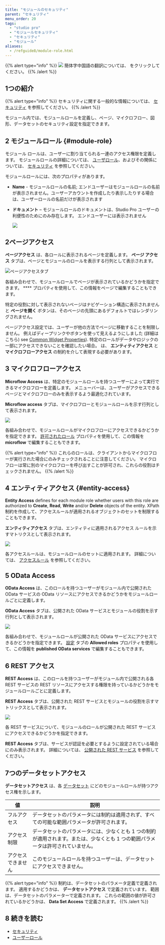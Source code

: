 ```yaml
---
title: "モジュールのセキュリティ"
parent: "セキュリティ"
menu_order: 20
tags:
  - "studio pro"
  - "モジュールセキュリティ"
  - "セキュリティ"
  - "モジュール"
aliases:
  - /refguide8/module-role.html
---
```


{{% alert type="info" %}}
<img src="attachments/chinese-translation/china.png" style="display: inline-block; margin: 0" /> 簡体字中国語の翻訳については、 [<unk> <unk> <unk>](https://cdn.mendix.tencent-cloud.com/documentation/refguide8/module-security.pdf) をクリックしてください。
{{% /alert %}}

## 1つの紹介

{{% alert type="info" %}}
セキュリティに関する一般的な情報については、 [セキュリティ](security) を参照してください。
{{% /alert %}}

モジュール内では、モジュールロールを定義し、ページ、マイクロフロー、図形、データセットのセキュリティ設定を指定できます。

## 2 モジュールロール {#module-role}

モジュール ロールは、ユーザーに割り当てられる一連のアクセス権限を定義します。 モジュールロールの詳細については、 [ユーザロール](user-roles)、およびその関係については、 [セキュリティ](security) を参照してください。

モジュールロールには、次のプロパティがあります。

* **Name** - モジュールロールの名前; エンドユーザーはモジュールロールの名前が表示されません。ユーザーアカウントを作成したり表示したりする場合は、ユーザーロールの名前だけが表示されます
*  **ドキュメント** – モジュールロールのドキュメントは、Studio Pro ユーザーの利便性のためにのみ存在します。 エンドユーザーには表示されません

    ![](attachments/module-security/module-roles-tab.png)

## 2ページアクセス

**ページアクセス** は、各ロールに表示されるページを定義します。 **ページ アクセス** タブは、ページとモジュールのロールを表示する行列として表示されます。

![ページアクセスタブ](attachments/module-security/page-access-tab.png)

各組み合わせで、モジュールロールでページが表示されているかどうかを指定できます。 **** プロパティを使用して、この情報をページで編集することもできます。

特定の役割に対して表示されないページはナビゲーション構造に表示されません と **ページを開く** ボタンは、そのページの先頭にあるデフォルトではレンダリングされません。

ページアクセス設定では、ユーザーが他の方法でページに移動することを制限しません。 例えばディープリンクやボタンを使って見えるようにしました (詳細はこちら) see [Common Widget Properties](common-widget-properties)). 特定のロールがデータやロジックの一部にアクセスできないことを確認したい場合。 は、 **エンティティアクセス** と **マイクロフローアクセス** の制約を介して表現する必要があります。

## 3 マイクロフローアクセス

**Microflow Access** は、特定のモジュールロールを持つユーザーによって実行できるマイクロフローを定義します。 メニューバーは、ユーザーがアクセスできるページとマイクロフローのみを表示するよう最適化されています。

**Microflow access** タブは、マイクロフローとモジュールロールを示す行列として表示されます。

![](attachments/module-security/microflow-access-tab.png)

各組み合わせで、モジュールロールがマイクロフローにアクセスできるかどうかを指定できます。 [許可されたロール](microflow) プロパティを使用して、この情報を **microflow** で編集することもできます。

{{% alert type="info" %}}
これらのロールは、クライアントからマイクロフローが実行された場合にのみチェックされることに注意してください。 マイクロフローは常に別のマイクロフローを呼び出すことが許可され、これらの役割はチェックされません。
{{% /alert %}}

## 4 エンティティアクセス {#entity-access}

**Entity Access** defines for each module role whether users with this role are authorized to **Create**, **Read**, **Write** and/or **Delete** objects of the entity. XPath 制約を作成して、アクセスルールが適用されるオブジェクトのセットを制限することもできます。

**エンティティアクセス** タブは、エンティティに適用されるアクセス ルールを示すマトリクスとして表示されます。

![](attachments/module-security/entity-access-tab.png)

各アクセスルールは、モジュールロールのセットに適用されます。 詳細については、 [アクセスルール](access-rules) を参照してください。

## 5 OData Access

**OData Access** は、このロールを持つユーザーがモジュール内で公開された OData サービスの OData リソースにアクセスできるかどうかをモジュールロールごとに定義します。

**OData Access** タブは、公開された OData サービスとモジュールの役割を示す行列として表示されます。

![](attachments/module-security/odata-access-tab.png)

各組み合わせで、モジュールロールが公開された OData サービスにアクセスできるかどうかを指定できます。 [設定](published-odata-services) タブの **Allowed roles** プロパティを使用して、この情報を **published OData services** で編集することもできます。

## 6 REST アクセス

**REST Access** は、このロールを持つユーザーがモジュール内で公開される各 REST サービスの REST リソースにアクセスする権限を持っているかどうかをモジュールロールごとに定義します。

**REST Access** タブは、公開された REST サービスとモジュールの役割を示すマトリックスとして表示されます。

![](attachments/module-security/rest-access-tab.png)

各 REST サービスについて、モジュールのロールが公開された REST サービスにアクセスできるかどうかを指定できます。

**REST Access** タブは、サービスが認証を必要とするように設定されている場合にのみ表示されます。 詳細については、 [公開された REST サービス](published-rest-services) を参照してください。

## 7つのデータセットアクセス

**データセットアクセス** は、各 [データセット](data-sets) にどのモジュールロールが持つアクセス権を示します。

| 値         | 説明                                                                  |
| --------- | ------------------------------------------------------------------- |
| フルアクセス    | データセットのパラメータには制約は適用されず、すべての可能な範囲パラメータが許可されます。                       |
| アクセス制限    | データセットのパラメータには、少なくとも 1 つの制約が適用されます。または、少なくとも 1 つの範囲パラメータは許可されていません。 |
| アクセスできません | このモジュールロールを持つユーザーは、データセットにアクセスできません。                                |

{{% alert type="info" %}}
制約は、データセットのパラメータ定義で定義されます。 適用するかどうかは、 **データセットアクセス** で定義されています。 範囲は、データセットのパラメーターで定義されます。 これらの範囲の値が許可されているかどうかは、 **Data Set Access** で定義されます。
{{% /alert %}}

## 8 続きを読む

* [セキュリティ](セキュリティ)
* [ユーザーロール](user-roles)
